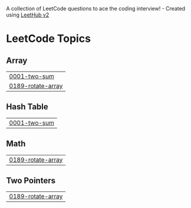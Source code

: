 A collection of LeetCode questions to ace the coding interview! - Created using [LeetHub v2](https://github.com/arunbhardwaj/LeetHub-2.0)
<!---LeetCode Topics Start-->
# LeetCode Topics
## Array
|  |
| ------- |
| [0001-two-sum](https://github.com/aninda8680/LeetCode-Ques/tree/master/0001-two-sum) |
| [0189-rotate-array](https://github.com/aninda8680/LeetCode-Ques/tree/master/0189-rotate-array) |
## Hash Table
|  |
| ------- |
| [0001-two-sum](https://github.com/aninda8680/LeetCode-Ques/tree/master/0001-two-sum) |
## Math
|  |
| ------- |
| [0189-rotate-array](https://github.com/aninda8680/LeetCode-Ques/tree/master/0189-rotate-array) |
## Two Pointers
|  |
| ------- |
| [0189-rotate-array](https://github.com/aninda8680/LeetCode-Ques/tree/master/0189-rotate-array) |
<!---LeetCode Topics End-->